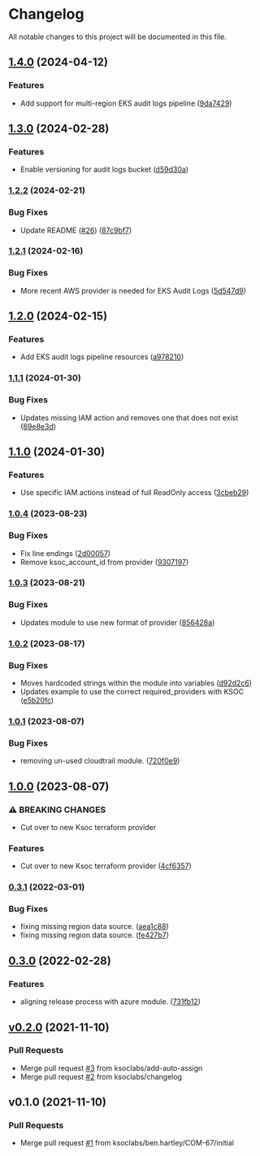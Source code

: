 # Changelog

All notable changes to this project will be documented in this file.

## [1.4.0](https://github.com/ksoclabs/terraform-aws-ksoc-connect/compare/v1.3.0...v1.4.0) (2024-04-12)


### Features

* Add support for multi-region EKS audit logs pipeline ([9da7429](https://github.com/ksoclabs/terraform-aws-ksoc-connect/commit/9da7429599174655b650e372949dc7e8b7828ab2))

## [1.3.0](https://github.com/ksoclabs/terraform-aws-ksoc-connect/compare/v1.2.2...v1.3.0) (2024-02-28)


### Features

* Enable versioning for audit logs bucket ([d59d30a](https://github.com/ksoclabs/terraform-aws-ksoc-connect/commit/d59d30a2d6405df15844e0da2801436b00f71299))

### [1.2.2](https://github.com/ksoclabs/terraform-aws-ksoc-connect/compare/v1.2.1...v1.2.2) (2024-02-21)


### Bug Fixes

* Update README ([#26](https://github.com/ksoclabs/terraform-aws-ksoc-connect/issues/26)) ([87c9bf7](https://github.com/ksoclabs/terraform-aws-ksoc-connect/commit/87c9bf7fddaffd330fd0218084ef5c98ec4483f1))

### [1.2.1](https://github.com/ksoclabs/terraform-aws-ksoc-connect/compare/v1.2.0...v1.2.1) (2024-02-16)


### Bug Fixes

* More recent AWS provider is needed for EKS Audit Logs ([5d547d9](https://github.com/ksoclabs/terraform-aws-ksoc-connect/commit/5d547d93f5cdbff4453c6b285be2be57d89b665c))

## [1.2.0](https://github.com/ksoclabs/terraform-aws-ksoc-connect/compare/v1.1.1...v1.2.0) (2024-02-15)


### Features

* Add EKS audit logs pipeline resources ([a978210](https://github.com/ksoclabs/terraform-aws-ksoc-connect/commit/a9782108ccce5cc187aaf7abbaccc9cb1511d48c))

### [1.1.1](https://github.com/ksoclabs/terraform-aws-ksoc-connect/compare/v1.1.0...v1.1.1) (2024-01-30)


### Bug Fixes

* Updates missing IAM action and removes one that does not exist ([69e8e3d](https://github.com/ksoclabs/terraform-aws-ksoc-connect/commit/69e8e3d0e7e7c2947e20b474a5481f51cc6c6c0c))

## [1.1.0](https://github.com/ksoclabs/terraform-aws-ksoc-connect/compare/v1.0.5...v1.1.0) (2024-01-30)


### Features

* Use specific IAM actions instead of full ReadOnly access ([3cbeb29](https://github.com/ksoclabs/terraform-aws-ksoc-connect/commit/3cbeb29355cf5e8b580fff247b14e8cfd3221fa1))

### [1.0.4](https://github.com/ksoclabs/terraform-aws-ksoc-connect/compare/v1.0.3...v1.0.4) (2023-08-23)


### Bug Fixes

* Fix line endings ([2d00057](https://github.com/ksoclabs/terraform-aws-ksoc-connect/commit/2d00057d4a987391f82c86de95c5912d1eafbe37))
* Remove ksoc_account_id from provider ([9307197](https://github.com/ksoclabs/terraform-aws-ksoc-connect/commit/93071978a3c1994982a9b2de1def508d08bb66fd))

### [1.0.3](https://github.com/ksoclabs/terraform-aws-ksoc-connect/compare/v1.0.2...v1.0.3) (2023-08-21)


### Bug Fixes

* Updates module to use new format of provider ([856428a](https://github.com/ksoclabs/terraform-aws-ksoc-connect/commit/856428a6242130d0186e9c3646e8e005662c864d))

### [1.0.2](https://github.com/ksoclabs/terraform-aws-ksoc-connect/compare/v1.0.1...v1.0.2) (2023-08-17)


### Bug Fixes

* Moves hardcoded strings within the module into variables ([d92d2c6](https://github.com/ksoclabs/terraform-aws-ksoc-connect/commit/d92d2c6f16da8db8031d34e9d94e85fe6e7e0103))
* Updates example to use the correct required_providers with KSOC ([e5b20fc](https://github.com/ksoclabs/terraform-aws-ksoc-connect/commit/e5b20fcaaea64a9888c8206f2ef21ae012b02fa5))

### [1.0.1](https://github.com/ksoclabs/terraform-aws-ksoc-connect/compare/v1.0.0...v1.0.1) (2023-08-07)


### Bug Fixes

* removing un-used cloudtrail module. ([720f0e9](https://github.com/ksoclabs/terraform-aws-ksoc-connect/commit/720f0e9d8d8ca26cf8be75883d17a11e1a368e7e))

## [1.0.0](https://github.com/ksoclabs/terraform-aws-ksoc-connect/compare/v0.3.1...v1.0.0) (2023-08-07)


### ⚠ BREAKING CHANGES

* Cut over to new Ksoc terraform provider

### Features

* Cut over to new Ksoc terraform provider ([4cf6357](https://github.com/ksoclabs/terraform-aws-ksoc-connect/commit/4cf6357c23ae5e000c1d912cc2b2737eff7ccc72))

### [0.3.1](https://github.com/ksoclabs/terraform-aws-ksoc-connect/compare/v0.3.0...v0.3.1) (2022-03-01)


### Bug Fixes

* fixing missing region data source. ([aea1c88](https://github.com/ksoclabs/terraform-aws-ksoc-connect/commit/aea1c8870af62e8c1dfb7394afacc17f3dcc0fe1))
* fixing missing region data source. ([fe427b7](https://github.com/ksoclabs/terraform-aws-ksoc-connect/commit/fe427b74bdc2c888707b94534fae9eacf2877ac5))

## [0.3.0](https://github.com/ksoclabs/terraform-aws-ksoc-connect/compare/v0.2.0...v0.3.0) (2022-02-28)


### Features

* aligning release process with azure module. ([731fb12](https://github.com/ksoclabs/terraform-aws-ksoc-connect/commit/731fb12869168851edbf749e43bfbe5c1cfa9f07))

<a name="v0.2.0"></a>
## [v0.2.0](https://github.com/ksoclabs/terraform-aws-ksoc-connect/compare/v0.1.0...v0.2.0) (2021-11-10)

### Pull Requests

* Merge pull request [#3](https://github.com/ksoclabs/terraform-aws-ksoc-connect/issues/3) from ksoclabs/add-auto-assign
* Merge pull request [#2](https://github.com/ksoclabs/terraform-aws-ksoc-connect/issues/2) from ksoclabs/changelog


<a name="v0.1.0"></a>
## v0.1.0 (2021-11-10)

### Pull Requests

* Merge pull request [#1](https://github.com/ksoclabs/terraform-aws-ksoc-connect/issues/1) from ksoclabs/ben.hartley/COM-67/initial
